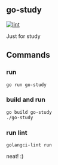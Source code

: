 ## go-study

[![lint](https://github.com/sh-cho/go-study/actions/workflows/lint.yml/badge.svg)](https://github.com/sh-cho/go-study/actions/workflows/lint.yml)

Just for study

## Commands

### run

```shell
go run go-study
```

### build and run

```shell
go build go-study
./go-study
```

### run lint

```shell
golangci-lint run
```

neat! :)
